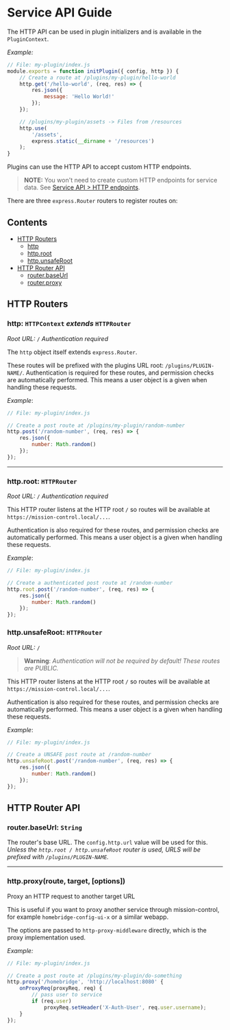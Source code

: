 # Service API Guide

The HTTP API can be used in plugin initializers and is available in the `PluginContext`.

*Example:*
```js
// File: my-plugin/index.js
module.exports = function initPlugin({ config, http }) {
	// Create a route at /plugins/my-plugin/hello-world
	http.get('/hello-world', (req, res) => {
		res.json({
			message: 'Hello World!'
		});
	});

	// /plugins/my-plugin/assets -> Files from /resources
	http.use(
		'/assets',
		express.static(__dirname + '/resources')
	);
}
```

Plugins can use the HTTP API to accept custom HTTP endpoints.

> **NOTE:** You won't need to create custom HTTP endpoints for service data. See [Service API > HTTP endpoints](service-api.md#http-endpoints).

There are three `express.Router` routers to register routes on:

## Contents
- [HTTP Routers](#http-routers)
	- [http](#http--httpcontext-extends-httprouter)
	- [http.root](#httproot--httprouter)
	- [http.unsafeRoot](#httpunsaferoot--httprouter)
- [HTTP Router API](#http-router-api)
	- [router.baseUrl](#routerbaseurl--string)
	- [router.proxy](#httpproxy-route-target--options--)

## HTTP Routers
### http: `HTTPContext` *extends* `HTTPRouter`
*Root URL:* `/`
*Authentication required*

The `http` object itself extends `express.Router`.

These routes will be prefixed with the plugins URL root: `/plugins/PLUGIN-NAME/`.
Authentication is required for these routes, and permission checks are automatically performed.
This means a user object is a given when handling these requests.

*Example*: 
```js
// File: my-plugin/index.js

// Create a post route at /plugins/my-plugin/random-number
http.post('/random-number', (req, res) => {
	res.json({
		number: Math.random()
	});
});
```
---

### http.root: `HTTPRouter`
*Root URL:* `/`
*Authentication required*

This HTTP router listens at the HTTP root `/` so routes will be available at `https://mission-control.local/...`.

Authentication is also required for these routes, and permission checks are automatically performed.
This means a user object is a given when handling these requests.


*Example*: 
```js
// File: my-plugin/index.js

// Create a authenticated post route at /random-number
http.root.post('/random-number', (req, res) => {
	res.json({
		number: Math.random()
	});
});
```

### http.unsafeRoot: `HTTPRouter`
*Root URL:* `/`

> **Warning**: 
> *Authentication will not be required by default! These routes are **PUBLIC*.**

This HTTP router listens at the HTTP root `/` so routes will be available at `https://mission-control.local/...`.

Authentication is also required for these routes, and permission checks are automatically performed.
This means a user object is a given when handling these requests.


*Example*: 
```js
// File: my-plugin/index.js

// Create a UNSAFE post route at /random-number
http.unsafeRoot.post('/random-number', (req, res) => {
	res.json({
		number: Math.random()
	});
});
```

## HTTP Router API
### router.baseUrl: `String`
The router's base URL.
The `config.http.url` value will be used for this.
*Unless the `http.root / http.unsafeRoot` router is used, URLS will be prefixed with `/plugins/PLUGIN-NAME`.*

---

### http.proxy(route, target, [options])
Proxy an HTTP request to another target URL

This is useful if you want to proxy another service through mission-control, for example `homebridge-config-ui-x` or a similar webapp.

The options are passed to `http-proxy-middleware` directly, which is the proxy implementation used.

*Example:*
```js
// File: my-plugin/index.js

// Create a post route at /plugins/my-plugin/do-something
http.proxy('/homebridge', 'http://localhost:8080' {
	onProxyReq(proxyReq, req) {
		// pass user to service
		if (req.user)
			proxyReq.setHeader('X-Auth-User', req.user.username);
	}
});
```